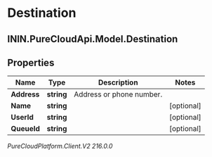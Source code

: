 # Destination

## ININ.PureCloudApi.Model.Destination

## Properties

|Name | Type | Description | Notes|
|------------ | ------------- | ------------- | -------------|
| **Address** | **string** | Address or phone number. | |
| **Name** | **string** |  | [optional] |
| **UserId** | **string** |  | [optional] |
| **QueueId** | **string** |  | [optional] |



_PureCloudPlatform.Client.V2 216.0.0_
